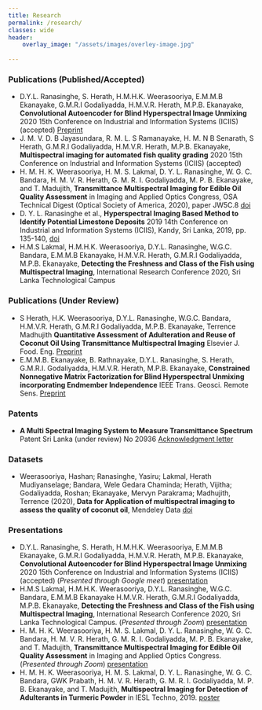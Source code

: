 ```yaml
---
title: Research
permalink: /research/
classes: wide
header:
    overlay_image: "/assets/images/overley-image.jpg"
    
---
```

### Publications (Published/Accepted)

- D.Y.L. Ranasinghe, S. Herath, H.M.H.K. Weerasooriya, E.M.M.B Ekanayake, G.M.R.I Godaliyadda, H.M.V.R. Herath, M.P.B. Ekanayake, **Convolutional Autoencoder for Blind Hyperspectral Image Unmixing** 2020 15th Conference on Industrial and Information Systems (ICIIS) (accepted) [Preprint](https://arxiv.org/abs/2011.09420)
- J. M. V. D. B Jayasundara, R. M. L. S Ramanayake, H. M. N B Senarath, S Herath, G.M.R.I Godaliyadda, H.M.V.R. Herath, M.P.B. Ekanayake, **Multispectral imaging for automated fish quality grading** 2020 15th Conference on Industrial and Information Systems (ICIIS) (accepted)
- H. M. H. K. Weerasooriya, H. M. S. Lakmal, D. Y. L. Ranasinghe, W. G. C. Bandara, H. M. V. R. Herath, G. M. R. I. Godaliyadda, M. P. B. Ekanayake, and T. Madujith, **Transmittance Multispectral Imaging for Edible Oil Quality Assessment** in Imaging and Applied Optics Congress, OSA Technical Digest (Optical Society of America, 2020), paper JW5C.8
[doi](https://doi.org/10.1364/3D.2020.JW5C.8)
- D. Y. L. Ranasinghe et al., **Hyperspectral Imaging Based Method to Identify Potential Limestone Deposits** 2019 14th Conference on Industrial and Information Systems (ICIIS), Kandy, Sri Lanka, 2019, pp. 135-140, 
[doi](https://doi.org/10.1109/ICIIS47346.2019.9063280)
- H.M.S Lakmal, H.M.H.K. Weerasooriya, D.Y.L. Ranasinghe, W.G.C. Bandara, E.M.M.B Ekanayake, H.M.V.R. Herath, G.M.R.I Godaliyadda, M.P.B. Ekanayake, **Detecting the Freshness and Class of the Fish using Multispectral Imaging**, International Research Conference 2020, Sri Lanka Technological Campus

### Publications (Under Review)

- S Herath, H.K. Weerasooriya, D.Y.L. Ranasinghe, W.G.C. Bandara, H.M.V.R. Herath, G.M.R.I Godaliyadda, M.P.B. Ekanayake, Terrence Madhujith **Quantitative Assessment of Adulteration and Reuse of Coconut Oil Using Transmittance Multispectral Imaging** Elsevier J. Food. Eng. [Preprint](https://arxiv.org/abs/2011.14644)
- E.M.M.B. Ekanayake, B. Rathnayake, D.Y.L. Ranasinghe, S. Herath, G.M.R.I. Godaliyadda, H.M.V.R. Herath, M.P.B. Ekanayake, **Constrained Nonnegative Matrix Factorization for Blind Hyperspectral Unmixing incorporating Endmember Independence** IEEE Trans. Geosci. Remote Sens. [Preprint](https://arxiv.org/abs/2003.01041)

### Patents

- **A Multi Spectral Imaging System to Measure Transmittance Spectrum** <br/>
  Patent Sri Lanka (under review) No 20936 [Acknowledgment letter](/assets/publications/patent.pdf)
  
### Datasets

- Weerasooriya, Hashan; Ranasinghe, Yasiru; Lakmal, Herath Mudiyanselage; Bandara, Wele Gedara Chaminda; Herath, Vijitha; Godaliyadda, Roshan; Ekanayake, Mervyn Parakrama; Madhujith, Terrence (2020), **Data for Application of multispectral imaging to assess the quality of coconut oil**, Mendeley Data [doi](http://dx.doi.org/10.17632/38sgxwkrrd.1)
  
### Presentations

- D.Y.L. Ranasinghe, S. Herath, H.M.H.K. Weerasooriya, E.M.M.B Ekanayake, G.M.R.I Godaliyadda, H.M.V.R. Herath, M.P.B. Ekanayake, **Convolutional Autoencoder for Blind Hyperspectral Image Unmixing** 2020 15th Conference on Industrial and Information Systems (ICIIS) (accepted) (*Presented through Google meet*) [presentation](/assets/presentations/iciis_2020.pdf)
- H.M.S Lakmal, H.M.H.K. Weerasooriya, D.Y.L. Ranasinghe, W.G.C. Bandara, E.M.M.B Ekanayake H.M.V.R. Herath, G.M.R.I Godaliyadda, M.P.B. Ekanayake, **Detecting the Freshness and Class of the Fish using Multispectral Imaging**, International Research Conference 2020, Sri Lanka Technological Campus. (*Presented through Zoom*) [presentation](/assets/presentations/sltc_irc_2020.pdf)
- H. M. H. K. Weerasooriya, H. M. S. Lakmal, D. Y. L. Ranasinghe, W. G. C. Bandara, H. M. V. R. Herath, G. M. R. I. Godaliyadda, M. P. B. Ekanayake, and T. Madujith, **Transmittance Multispectral Imaging for Edible Oil Quality Assessment** in Imaging and Applied Optics Congress.(*Presented through Zoom*) [presentation](/assets/presentations/OSA_2020.pdf)
- H. M. H. K. Weerasooriya, H. M. S. Lakmal, D. Y. L. Ranasinghe, W. G. C. Bandara, GWK Prabath, H. M. V. R. Herath, G. M. R. I. Godaliyadda, M. P. B. Ekanayake, and T. Madujith, **Multispectral Imaging for Detection of Adulterants in Turmeric Powder** in IESL Techno, 2019. [poster](/assets/presentations/techno_2019.pdf)

 
